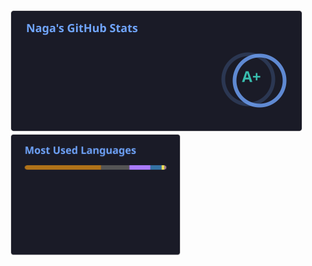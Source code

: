  <a href="https://github.com/anuraghazra/github-readme-stats?tab=readme-ov-file#github-stats-card" style="display: inline-block;">
    <img src="assets/stats.svg" alt="Github Stats" height="195px" />
  </a>
  
  <a href="https://github.com/anuraghazra/github-readme-stats?tab=readme-ov-file#top-languages-card" style="display: inline-block;">
    <img src="assets/top-langs.svg" alt="Most Used Languages" height="195px" />
  </a>
